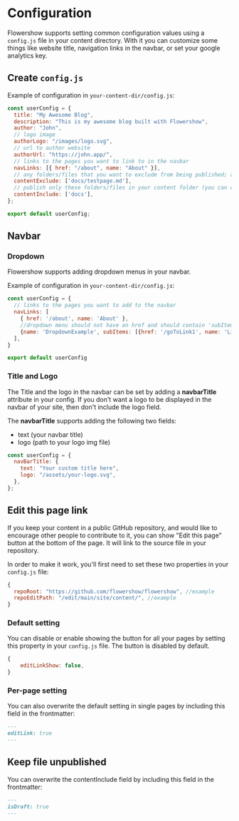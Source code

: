 # Configuration

Flowershow supports setting common configuration values using a `config.js` file in your content directory. With it you can customize some things like website title, navigation links in the navbar, or set your google analytics key.

## Create `config.js`

Example of configuration in `your-content-dir/config.js`:

```js
const userConfig = {
  title: "My Awesome Blog",
  description: "This is my awesome blog built with Flowershow",
  author: "John",
  // logo image
  authorLogo: "/images/logo.svg",
  // url to author website
  authorUrl: "https://john.app/",
  // links to the pages you want to link to in the navbar
  navLinks: [{ href: "/about", name: "About" }],
  // any folders/files that you want to exclude from being published; all other files in your content folder will be published
  contentExclude: ['docs/testpage.md'],
  // publish only these folders/files in your content folder (you can combine contentInclude and contentExclude)
  contentInclude: ['docs'],
};

export default userConfig;
```

## Navbar

### Dropdown

Flowershow supports adding dropdown menus in your navbar.

Example of configuration in `your-content-dir/config.js`:

```js
const userConfig = {
  // links to the pages you want to add to the navbar
  navLinks: [
    { href: '/about', name: 'About' },
    //dropdown menu should not have an href and should contain 'subItems' array
    {name: 'DropdownExample', subItems: [{href: '/goToLink1', name: 'Link1'}, {href: 'goToLink2', name: 'Link2}]}
  ],
}

export default userConfig
```

### Title and Logo

The Title and the logo in the navbar can be set by adding a **navbarTitle** attribute in your config. If you don't want a logo to be displayed in the navbar of your site, then don't include the logo field.

The **navbarTitle** supports adding the following two fields:

- text (your navbar title)
- logo (path to your logo img file)

```js
const userConfig = {
  navBarTitle: {
    text: "Your custom title here",
    logo: "/assets/your-logo.svg",
  },
};
```

## Edit this page link

If you keep your content in a public GitHub repository, and would like to encourage other people to contribute to it, you can show "Edit this page" button at the bottom of the page. It will link to the source file in your repository.

In order to make it work, you'll first need to set these two properties in your `config.js` file:

```js
{
  repoRoot: "https://github.com/flowershow/flowershow", //example
  repoEditPath: "/edit/main/site/content/", //example
}
```

### Default setting

You can disable or enable showing the button for all your pages by setting this property in your `config.js` file. The button is disabled by default.

```js
{
	editLinkShow: false,
}
```

### Per-page setting

You can also overwrite the default setting in single pages by including this field in the frontmatter:

```md
---
editLink: true
---
```

## Keep file unpublished

You can overwrite the contentInclude field by including this field in the frontmatter:

```md
---
isDraft: true
---
```
